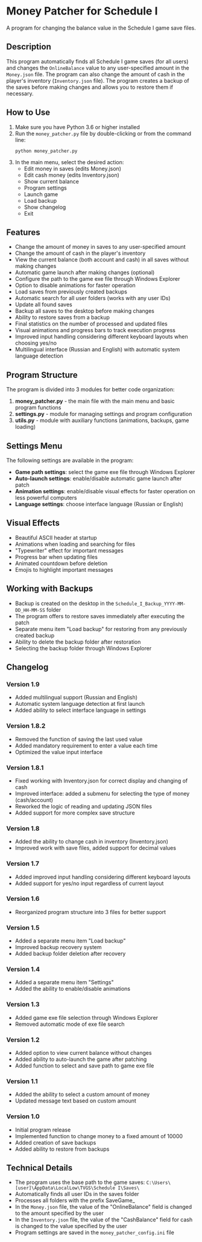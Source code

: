 # Money Patcher for Schedule I

A program for changing the balance value in the Schedule I game save files.

## Description

This program automatically finds all Schedule I game saves (for all users) and changes the `OnlineBalance` value to any user-specified amount in the `Money.json` file. The program can also change the amount of cash in the player's inventory (`Inventory.json` file). The program creates a backup of the saves before making changes and allows you to restore them if necessary.

## How to Use

1. Make sure you have Python 3.6 or higher installed
2. Run the `money_patcher.py` file by double-clicking or from the command line:
   ```
   python money_patcher.py
   ```
3. In the main menu, select the desired action:
   - Edit money in saves (edits Money.json)
   - Edit cash money (edits Inventory.json)
   - Show current balance
   - Program settings
   - Launch game
   - Load backup
   - Show changelog
   - Exit

## Features

- Change the amount of money in saves to any user-specified amount
- Change the amount of cash in the player's inventory
- View the current balance (both account and cash) in all saves without making changes
- Automatic game launch after making changes (optional)
- Configure the path to the game exe file through Windows Explorer
- Option to disable animations for faster operation
- Load saves from previously created backups
- Automatic search for all user folders (works with any user IDs)
- Update all found saves
- Backup all saves to the desktop before making changes
- Ability to restore saves from a backup
- Final statistics on the number of processed and updated files
- Visual animations and progress bars to track execution progress
- Improved input handling considering different keyboard layouts when choosing yes/no
- Multilingual interface (Russian and English) with automatic system language detection

## Program Structure

The program is divided into 3 modules for better code organization:

1. **money_patcher.py** - the main file with the main menu and basic program functions
2. **settings.py** - module for managing settings and program configuration
3. **utils.py** - module with auxiliary functions (animations, backups, game loading)

## Settings Menu

The following settings are available in the program:

- **Game path settings**: select the game exe file through Windows Explorer
- **Auto-launch settings**: enable/disable automatic game launch after patch
- **Animation settings**: enable/disable visual effects for faster operation on less powerful computers
- **Language settings**: choose interface language (Russian or English)

## Visual Effects

- Beautiful ASCII header at startup
- Animations when loading and searching for files
- "Typewriter" effect for important messages
- Progress bar when updating files
- Animated countdown before deletion
- Emojis to highlight important messages

## Working with Backups

- Backup is created on the desktop in the `Schedule_I_Backup_YYYY-MM-DD_HH-MM-SS` folder
- The program offers to restore saves immediately after executing the patch
- Separate menu item "Load backup" for restoring from any previously created backup
- Ability to delete the backup folder after restoration
- Selecting the backup folder through Windows Explorer

## Changelog

### Version 1.9
- Added multilingual support (Russian and English)
- Automatic system language detection at first launch
- Added ability to select interface language in settings

### Version 1.8.2
- Removed the function of saving the last used value
- Added mandatory requirement to enter a value each time
- Optimized the value input interface

### Version 1.8.1
- Fixed working with Inventory.json for correct display and changing of cash
- Improved interface: added a submenu for selecting the type of money (cash/account)
- Reworked the logic of reading and updating JSON files
- Added support for more complex save structure

### Version 1.8
- Added the ability to change cash in inventory (Inventory.json)
- Improved work with save files, added support for decimal values

### Version 1.7
- Added improved input handling considering different keyboard layouts
- Added support for yes/no input regardless of current layout

### Version 1.6
- Reorganized program structure into 3 files for better support

### Version 1.5
- Added a separate menu item "Load backup"
- Improved backup recovery system
- Added backup folder deletion after recovery

### Version 1.4
- Added a separate menu item "Settings"
- Added the ability to enable/disable animations

### Version 1.3
- Added game exe file selection through Windows Explorer
- Removed automatic mode of exe file search

### Version 1.2
- Added option to view current balance without changes
- Added ability to auto-launch the game after patching
- Added function to select and save path to game exe file

### Version 1.1
- Added the ability to select a custom amount of money
- Updated message text based on custom amount

### Version 1.0
- Initial program release
- Implemented function to change money to a fixed amount of 10000
- Added creation of save backups
- Added ability to restore from backups

## Technical Details

- The program uses the base path to the game saves: `C:\Users\[user]\AppData\LocalLow\TVGS\Schedule I\Saves\`
- Automatically finds all user IDs in the saves folder
- Processes all folders with the prefix SaveGame_
- In the `Money.json` file, the value of the "OnlineBalance" field is changed to the amount specified by the user
- In the `Inventory.json` file, the value of the "CashBalance" field for cash is changed to the value specified by the user
- Program settings are saved in the `money_patcher_config.ini` file 